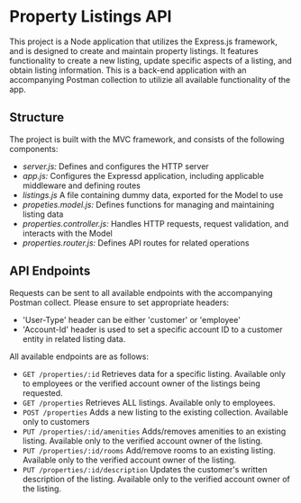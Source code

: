 # Property Listings API

This project is a Node application that utilizes the Express.js framework, and is designed to create and maintain property listings. It features functionality to create a new listing, update specific aspects of a listing, and obtain listing information. This is a back-end application with an accompanying Postman collection to utilizie all available functionality of the app.

## Structure

The project is built with the MVC framework, and consists of the following components:
* *server.js:* Defines and configures the HTTP server
* *app.js:* Configures the Expressd application, including applicable middleware and defining routes
* *listings.js* A file containing dummy data, exported for the Model to use
* *propeties.model.js:* Defines functions for managing and maintaining listing data
* *properties.controller.js:* Handles HTTP requests, request validation, and interacts with the Model
* *properties.router.js:* Defines API routes for related operations

## API Endpoints
Requests can be sent to all available endpoints with the accompanying Postman collect. Please ensure to set appropriate headers:
* 'User-Type' header can be either 'customer' or 'employee'
* 'Account-Id' header is used to set a specific account ID to a customer entity in related listing data.

All available endpoints are as follows:
* `GET /properties/:id` Retrieves data for a specific listing. Available only to employees or the verified account owner of the listings being requested.
* `GET /properties` Retrieves ALL listings. Available only to employees.
* `POST /properties` Adds a new listing to the existing collection. Available only to customers
* `PUT /properties/:id/amenities` Adds/removes amenities to an existing listing. Available only to the verified account owner of the listing.
* `PUT /properties/:id/rooms` Add/remove rooms to an existing listing. Available only to the verified account owner of the listing.
* `PUT /properties/:id/description` Updates the customer's written description of the listing. Available only to the verified account owner of the listing.